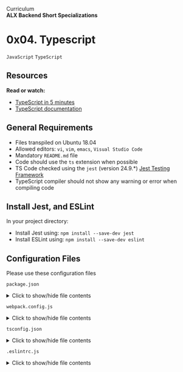 Curriculum <br>
**ALX Backend Short Specializations** <br>

# 0x04. Typescript

```JavaScript```
```TypeScript```

## Resources

**Read or watch:**

* [TypeScript in 5 minutes](https://www.typescriptlang.org/docs/handbook/typescript-in-5-minutes.html)
* [TypeScript documentation](https://www.typescriptlang.org/docs/handbook/2/everyday-types.html)

## General Requirements

* Files transpiled on Ubuntu 18.04
* Allowed editors: `vi`, `vim`, `emacs`, `Visual Studio Code`
* Mandatory `README.md` file
* Code should use the `ts` extension when possible
* TS Code checked using the `jest` (version 24.9.*) [Jest Testing Framework](https://www.jestjs.io)
* TypeScript compiler should not show any warning or error when compiling code

## Install Jest, and ESLint

In your project directory:

* Install Jest using: `npm install --save-dev jest`
* Install ESLint using: `npm install --save-dev eslint`

## Configuration Files

Please use these configuration files

`package.json`
<details>
  <summary>Click to show/hide file contents</summary>

  ```json
  {
	"name": "typescript_dependencies",
	"version": "1.0.0",
	"description": "",
	"main": "index.js",
	"scripts": {
	  "start-dev": "webpack-dev-server --open",
	  "build": "webpack",
	  "test": "jest"
	},
	"keywords": [],
	"author": "",
	"license": "ISC",
	"devDependencies": {
	  "@babel/plugin-proposal-export-default-from": "^7.5.2",
	  "@babel/preset-typescript": "^7.7.2",
	  "@types/jest": "^24.0.23",
	  "@typescript-eslint/eslint-plugin": "^2.4.0",
	  "@typescript-eslint/parser": "^2.4.0",
	  "clean-webpack-plugin": "^3.0.0",
	  "fork-ts-checker-webpack-plugin": "^1.5.1",
	  "html-webpack-plugin": "^3.2.0",
	  "jest": "^24.9.0",
	  "source-map": "^0.7.3",
	  "ts-jest": "^24.1.0",
	  "ts-loader": "^6.2.0".
	  "typescript": "^3.6.4",
	  "webpack": "^4.41.2",
	  "webpack-cli": "^3.3.9",
	  "webpack-dev-server": "^3.8.2"
	}
  }
  ```
</details>

`webpack.config.js`
<details>
  <summary>Click to show/hide file contents</summary>

  ```typescript
  const path = require("path");
  const HtmlWebpackPlugin = require('html-webpack-plugin');
  const { CleanWebpackPlugin } = require('clean-webpack-plugin');
  const ForkTsCheckerWebPackPlugin = require('fork-ts-checker-webpack-plugin');

  module.exports = {
    entry: "./js/main.ts",
    devtool: "inline-source-map",
    module: {
      rules: [
        {
	  test: /\.tsx?$/,
	  loader: 'ts-loader',
	  options: {
	    transpileOnly: true
	  }
	}
      ]
    },
    resolve: {
      extensions: [".tsx", ".ts", ".js"]
    },
    devServer: {
      contentBase: "./dist"
    },
    plugins: [
      new ForkTsCheckerWebpackPlugin(),
      new CleanWebpackPlugin(),
      new HtmlWebpackPlugin({
        title: "Development"
      })
    ],
    output: {
      filename: "bundle.js",
      path: path.resolve(__dirname, "dist")
    }
  };
  ```
</details>

`tsconfig.json`
<details>
  <summary>Click to show/hide file contents</summary>

  ```json
  {
    "compilerOptions": {
      "outDir": "./dist/",
      "sourceMap": true,
      "nonImplicitAny": true,
      "module": "es6",
      "target": "es5",
      "allowJs": true,
      "moduleResolution": "node"
    }
  }
  ```
</details>

`.eslintrc.js`
<details>
  <summary>Click to show/hide file contents</summary>

  ```typescript
  module.exports = {
    parser: '@typescript-eslint/parser',
    extends: [
      'plugin:@typescript-eslint/recommended', // Uses the recommmeded rules from @typescript-eslint/eslint-plugin
    ],
    parserOptions: {
      ecmaVersion: 2018,
      sourceType: 'module',
    },
    rules: {
    },
  };
  ```
</details>